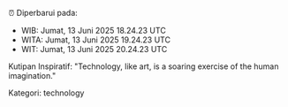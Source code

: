 ⏰ Diperbarui pada:
- WIB: Jumat, 13 Juni 2025 18.24.23 UTC
- WITA: Jumat, 13 Juni 2025 19.24.23 UTC
- WIT: Jumat, 13 Juni 2025 20.24.23 UTC

Kutipan Inspiratif:
"Technology, like art, is a soaring exercise of the human imagination."


Kategori: technology

